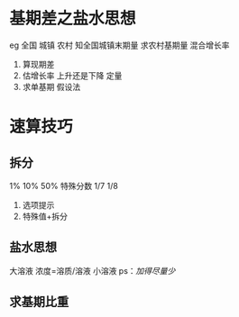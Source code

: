 # 基期差之盐水思想

eg 全国 城镇 农村 知全国城镇末期量 求农村基期量
混合增长率

1. 算现期差
2. 估增长率 上升还是下降 定量
3. 求单基期 假设法

# 速算技巧

## 拆分

1% 10% 50% 特殊分数 1/7 1/8

1. 选项提示
2. 特殊值+拆分

## 盐水思想

大溶液 浓度=溶质/溶液
小溶液 ps：*加得尽量少*

## 求基期比重


